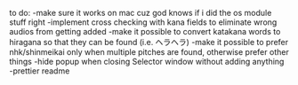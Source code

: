 to do:
-make sure it works on mac cuz god knows if i did the os module stuff right
-implement cross checking with kana fields to eliminate wrong audios from getting added
-make it possible to convert katakana words to hiragana so that they can be found (i.e. ヘラヘラ)
-make it possible to prefer nhk/shinmeikai only when multiple pitches are found, otherwise prefer other things
-hide popup when closing Selector window without adding anything
-prettier readme
